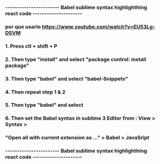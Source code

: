 ###			-----------------------		Babel 	sublime	syntax	highlighthing	react code 	---------------------

###			por que usarlo https://www.youtube.com/watch?v=EU53Lg-DSVM

###			1. Press ctl + shift + P
###			2. Then type "install" and select "package control: install package"
###			3. Then type "babel" and select "babel-Snippets"
###			4. Then repeat step 1 & 2
###			5. Then type "babel" and select
###			6. Then set the Babel syntax in sublime 3 Editor from : View > Syntax >
###				"Open all with current extension as ..." > Babel > JavaSript

###			-----------------------		Babel 	sublime	syntax	highlighthing	react code 	---------------------